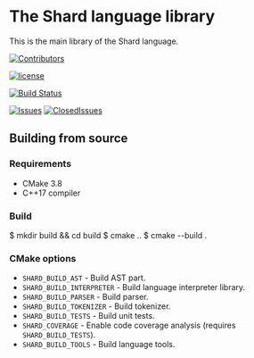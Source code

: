 # The Shard language library

This is the main library of the Shard language.

[![Contributors](https://img.shields.io/github/contributors/shard-lang/shard.svg?maxAge=3600)](https://github.com/shard-lang/shard/graphs/contributors)

[![license](https://img.shields.io/github/license/shard-lang/shard.svg?maxAge=3600)](https://github.com/shard-lang/shard/blob/master/LICENSE)

[![Build Status](https://travis-ci.org/shard-lang/shard.svg?branch=master)](https://travis-ci.org/shard-lang/shard)

[//]: #[![Downloads](https://img.shields.io/github/downloads/shard-lang/shard/total.svg?maxAge=60)]()

[![Issues](https://img.shields.io/github/issues-raw/shard-lang/shard.svg?maxAge=600)](https://github.com/shard-lang/shard/issues)
[![ClosedIssues](https://img.shields.io/github/issues-closed-raw/shard-lang/shard.svg?maxAge=600)](https://github.com/shard-lang/shard/issues?q=is%3Aissue+is%3Aclosed)


[//]: #[![PullRequests](https://img.shields.io/github/issues-pr-raw/shard-lang/shard.svg?maxAge=600)](https://github.com/shard-lang/shard/pulls)
[//]: #[![ClosedPullRequests](https://img.shields.io/github/issues-pr-closed-raw/shard-lang/shard.svg?maxAge=600)](https://github.com/shard-lang/shard/pulls?q=is%3Apr+is%3Aclosed)


[//]: #[![Release](https://img.shields.io/github/release/shard-lang/shard.svg?maxAge=3600)](https://github.com/shard-lang/shard/releases)
[//]: #[![CommitsSinceRelease](https://img.shields.io/github/commits-since/shard-lang/shard/0.svg?maxAge=600)]()

[//]: #[![Tag](https://img.shields.io/github/tag/shard-lang/shard.svg?maxAge=3600)](https://github.com/shard-lang/shard/tags)
[//]: #[![CommitsSinceTag](https://img.shields.io/github/commits-since/shard-lang/shard/0.svg?maxAge=600)]()

## Building from source

### Requirements

* CMake 3.8
* C++17 compiler

### Build

$ mkdir build && cd build
$ cmake ..
$ cmake --build .

### CMake options

* `SHARD_BUILD_AST` - Build AST part.
* `SHARD_BUILD_INTERPRETER` - Build language interpreter library.
* `SHARD_BUILD_PARSER` - Build parser.
* `SHARD_BUILD_TOKENIZER` - Build tokenizer.
* `SHARD_BUILD_TESTS` - Build unit tests.
* `SHARD_COVERAGE` - Enable code coverage analysis (requires `SHARD_BUILD_TESTS`).
* `SHARD_BUILD_TOOLS` - Build language tools.